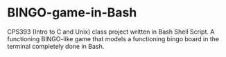# BINGO-game-in-Bash
CPS393 (Intro to C and Unix) class project written in Bash Shell Script. A functioning BINGO-like game that models 
a functioning bingo board in the terminal completely done in Bash.
